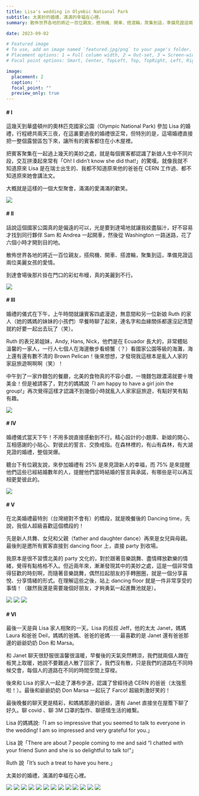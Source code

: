 ```yaml
---
title: Lisa's wedding in Olymbic National Park
subtitle: 太美妙的婚禮，滿滿的幸福在心裡。
summary: 散佈世界各地的將近一百位親友，搭飛機、開車、搭渡輪，聚集到這，準備見證這兩位美麗女孩的愛情。到達會場後那片掛在門口的彩虹布幔，真的美麗到不行。...

date: 2023-09-02

# Featured image
# To use, add an image named `featured.jpg/png` to your page's folder.
# Placement options: 1 = Full column width, 2 = Out-set, 3 = Screen-width
# Focal point options: Smart, Center, TopLeft, Top, TopRight, Left, Right, BottomLeft, Bottom, BottomRight

image:
  placement: 2
  caption: ''
  focal_point: ""
  preview_only: true
---
```


#### # I

這幾天到華盛頓州的奧林匹克國家公園（Olympic National Park) 參加 Lisa 的婚禮，行程總共兩天三夜，在這裏要過夜的婚禮很正常，但特別的是，這場婚禮直接把一整個露營區包下來，讓所有的賓客都住在小木屋裡。

把賓客聚集在一起過上幾天的美妙之處，就是每個賓客都認識了新娘人生中不同片段，交互拼湊起來常有「Oh! I didn’t know she did that!」的驚嘆。就像我就不知道原來 Lisa 是在瑞士出生的、我都不知道原來他的爸爸在 CERN 工作過、都不知道原來她會講法文。

大概就是這樣的一個大型聚會，滿滿的愛滿滿的歡笑。

![](IMG_42897.jpg)

#### # II

話說這個國家公園真的是偏遠的可以，光是要到達場地就讓我絞盡腦汁，好不容易才找到同行夥伴 Sam 和 Andrea 一起開車，然後從 Washington 一路迷路，花了六個小時才開到目的地。

散佈世界各地的將近一百位親友，搭飛機、開車、搭渡輪，聚集到這，準備見證這兩位美麗女孩的愛情。

到達會場後那片掛在門口的彩虹布幔，真的美麗到不行。

![](IMG_4412.jpg)

#### # III

婚禮的儀式在下午，上午時間就讓賓客四處漫遊，無意間和另一位新娘 Ruth 的家人（她的媽媽的妹妹的小孩們）早餐時聊了起來，連名字和血緣關係都還沒記清楚就約好要一起出去玩了（笑）。

Ruth 的表兄弟姐妹，Andy, Hans, Nick，他們是在 Ecuador 長大的，非常體貼溫馨的一家人，一行人七個人在海邊散步看螃蟹（？）看國家公園等級的海灘，海上還有還有數不清的 Brown Pelican！後來想想，才發現我這根本是亂入人家的家庭旅遊啊啊啊（笑）！

中午到了一家炸麵包的餐廳，北美的食物真的不容小覷，一塊麵包跟濃湯就要十塊美金！但是被請客了，對方的媽媽說「I am happy to have a girl join the group!」再次覺得這樣才認識不到幾個小時就亂入人家家庭旅遊，有點好笑有點有趣。

![](IMG_4441.JPG)

#### # IV

婚禮儀式當天下午！不用多說直接感動到不行。精心設計的小題庫、新娘的開心、互相感謝的小貼心、對彼此的誓言、交換戒指。在森林裡的，有山有森林，有大湖見證的婚禮，整個哭爆。

聽台下有位親友說，來參加婚禮有 25% 是來見證新人的幸福，而 75% 是來提醒他們這些已經結婚數年的人，提醒他們當時結婚的誓言與承諾，有哪些是可以再互相更愛彼此的。

![](QIGTE8876.JPG)

#### # V

在北美婚禮最特別（台灣絕對不會有）的橋段，就是晚餐後的 Dancing time，先說，我個人超級喜歡這個橋段的！

先是新人共舞、女兒和父親（father and daughter dance）再來是女兒與母親。最後則是邀所有賓客直接到 dancing floor 上，直接 party 到收場。

我原本是很不習慣北美的 party 文化的，對於跟著音樂跳舞、盡情釋放歡樂的情緒，覺得有點格格不入。但近兩年來，漸漸發現其中的美妙之處，這是一個非常值得狂歡的時刻啊，而隨著音樂跳舞，偶然拉起朋友的手轉圈圈，就是一個分享喜悅、分享情緒的形式。在理解這些之後，站上 dancing floor 就是一件非常享受的事情！（雖然我還是需要幾個好朋友，才夠勇氣一起進舞池就是）。

![](VUBAE6439.JPG)
![](DVEDE9760.JPG)
![](GTSDE2629.JPG)


#### # VI
最後一天是與 Lisa 家人相聚的一天。Lisa 的叔叔 Jeff，他的太太 Janet，媽媽 Laura 和爸爸 Deil，媽媽的爸媽、爸爸的爸媽⋯⋯最喜歡的是 Janet 還有爸爸那邊的爺爺奶奶 Don 和 Marsa。

和 Janet 聊天很舒服很溫馨很溫暖，早餐後的天氣突然轉涼，我們就兩個人蹭在板凳上取暖，她說不要難過人散了回家了，我們沒有散，只是我們的道路在不同時候交會，每個人的道路在不同的時間空間上穿梭。

後來和 Lisa 的家人一起走了瀑布步道，認識了曾經待過 CERN 的爸爸（太強惹啦！）。最後和爺爺奶奶 Don Marsa 一起玩了 Farco! 超級刺激好笑的！

最後晚餐的聊天更是精彩，和媽媽那邊的爺爺，還有 Janet 直接坐在屋簷下聊了好久。聊 covid 、聊 3M 口罩的製作、聊感情生活的維繫。

Lisa 的媽媽說:「I am so impressive that you seemed to talk to everyone in the wedding! I am so impressed and very grateful for you.」

Lisa 說「There are about 7 people coming to me and said “I chatted with your friend Sunn and she is so delightful to talk to!”」

Ruth 說「It’s such a treat to have you here.」

太美妙的婚禮，滿滿的幸福在心裡。

![](featured.JPG)
![](78375.jpg)
![](AEQBE4795.JPG)
![](CDGZE5262.JPG)
![](FAEAE6095.JPG)
![](IJKUE6112.JPG)
![](GTAJE4569.JPG)
![](KMYFE0564.JPG)
![](IMG_4458.JPG)
![](LVDPE1626.JPG)
![](OOTEE1596.JPG)
![](VHTSE6992.JPG)
![](WHUQE1165.JPG)